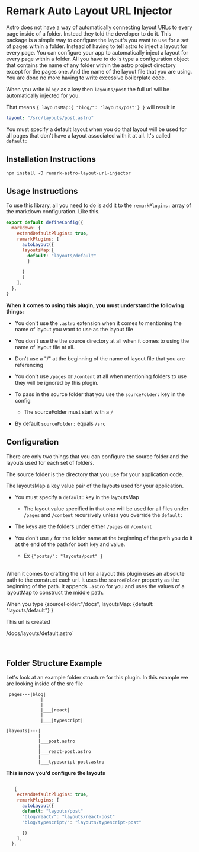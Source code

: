 # Remark Auto Layout URL Injector

Astro does not have a way of automatically connecting layout URLs to every page inside of a folder. Instead they told the developer to do it.
This package is a simple way to configure the layout's you want to use for a set of pages within a folder.
Instead of having to tell astro to inject a layout for every page. You can configure your app to automatically inject a layout for every page within a folder.
All you have to do is type a configuration object that contains the name of any folder within the astro project directory except for the pages one. And the name of the layout file that you are using. You are done no more having to write excessive boilerplate code.

When you write `blog/` as a key then `layouts/post` the full url will be automatically injected for you.

That means `{ layoutsMap:{ "blog/": 'layouts/post'} }` will result in

```yaml
layout: "/src/layouts/post.astro"
```

You must specify a default layout when you do that layout will be used for all pages that don't have a layout associated with it at all.
It's called `default:`

## Installation Instructions

```
npm install -D remark-astro-layout-url-injector
```

## Usage Instructions

To use this library, all you need to do is add it to the `remarkPlugins:` array of the markdown configuration. Like this.

```js
export default defineConfig({
  markdown: {
    extendDefaultPlugins: true,
    remarkPlugins: [
      autoLayout({
      layoutsMap:{
        default: "layouts/default"
        }

      }
      )
    ],
  },
}
```

**When it comes to using this plugin, you must understand the following things:**

- You don't use the `.astro` extension when it comes to mentioning the name of layout you want to use as the layout file

- You don't use the the source directory at all when it comes to using the name of layout file at all.

- Don't use a "/" at the beginning of the name of layout file that you are referencing

- You don't use `/pages` or `/content` at all when mentioning folders to use they will be ignored by this plugin.

- To pass in the source folder that you use the `sourceFolder:` key in the config

  - The sourceFolder must start with a `/`

- By default `sourceFolder:` equals `/src`

## Configuration

There are only two things that you can configure the source folder and the layouts used for each set of folders.

The source folder is the directory that you use for your application code.

The layoutsMap a key value pair of the layouts used for your application.

- You must specify a `default:` key in the layoutsMap

  - The layout value specified in that one will be used for all files under `/pages` and `/content` recursively unless you override the `default:`

- The keys are the folders under either `/pages` or `/content`

- You don't use `/` for the folder name at the beginning of the path you do it at the end of the path for both key and value.

  - Ex `{"posts/": "layouts/post" }`

\
When it comes to crafting the url for a layout this plugin uses an absolute path to the construct each url.
It uses the `sourceFolder` property as the beginning of the path.
It appends `.astro` for you and uses the values of a layoutMap to construct the middle path.

When you type {sourceFolder:"/docs", layoutsMap: {default: "layouts/default"} }

This url is created

/docs/layouts/default.astro`

<br />

## Folder Structure Example

Let's look at an example folder structure for this plugin. In this example we are looking inside of the src file

```
 pages---|blog|
             |
             |
             |___|react|
             |
             |___|typescript|

|layouts|---|
            |
            |___post.astro
            |
            |___react-post.astro
            |
            |___typescript-post.astro
```

**This is now you'd configure the layouts**

```js

   {
    extendDefaultPlugins: true,
    remarkPlugins: [
      autoLayout({
      default: "layouts/post"
      "blog/react/": "layouts/react-post"
      "blog/typescript/": "layouts/typescript-post"

      })
    ],
  },

```
